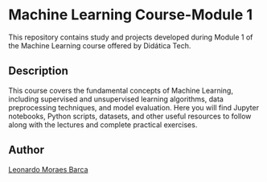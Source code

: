 <!DOCTYPE html>
<html lang="en">

<head>
  <meta charset="UTF-8">
  <meta name="viewport" content="width=device-width, initial-scale=1.0">
</head>

<body>
  <h1>Machine Learning Course-Module 1</h1>

  <p>
    This repository contains study and projects developed during Module 1 of the Machine Learning course offered by Didática Tech.
  </p>

  <h2>Description</h2>

  <p>
    This course covers the fundamental concepts of Machine Learning, including supervised and unsupervised learning algorithms, data preprocessing techniques, and model evaluation. Here you will find Jupyter notebooks, Python scripts, datasets, and other useful resources to follow along with the lectures and complete practical exercises.
  </p>

  <h2>Author</h2>

  <p><a href="https://github.com/LeonadoMBarca">Leonardo Moraes Barca</a></p>
</html>
